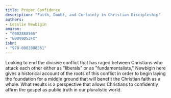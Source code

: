 ```yaml
---
title: Proper Confidence
description: "Faith, Doubt, and Certainty in Christian Discipleship"
authors:
- Lesslie Newbigin
amazon:
- "0802808565"
- "B08V9DS3FX"
isbn:
- "978-0802808561"
---
```

Looking to end the divisive conflict that has raged between Christians who attack each other either as "liberals" or as "fundamentalists," Newbigin here gives a historical account of the roots of this conflict in order to begin laying the foundation for a middle ground that will benefit the Christian faith as a whole. What results is a perspective that allows Christians to confidently affirm the gospel as public truth in our pluralistic world.
